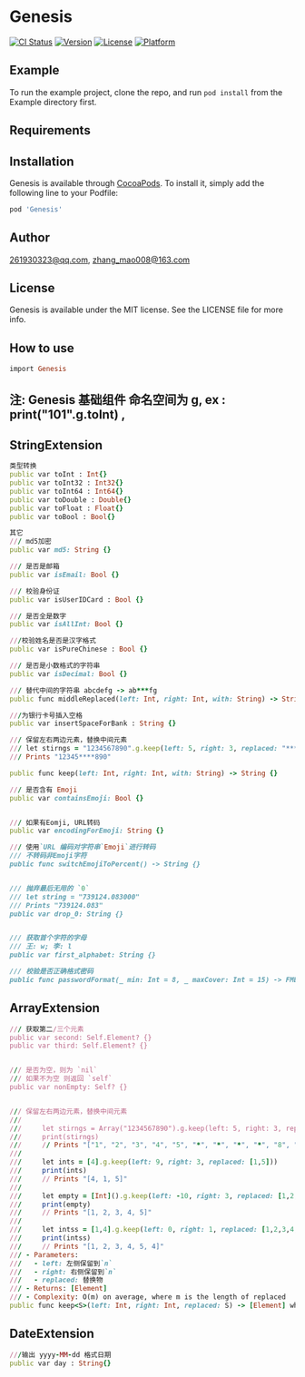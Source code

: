 # Genesis

[![CI Status](https://img.shields.io/travis/261930323@qq.com/Genesis.svg?style=flat)](https://travis-ci.org/261930323@qq.com/Genesis)
[![Version](https://img.shields.io/cocoapods/v/Genesis.svg?style=flat)](https://cocoapods.org/pods/Genesis)
[![License](https://img.shields.io/cocoapods/l/Genesis.svg?style=flat)](https://cocoapods.org/pods/Genesis)
[![Platform](https://img.shields.io/cocoapods/p/Genesis.svg?style=flat)](https://cocoapods.org/pods/Genesis)

## Example

To run the example project, clone the repo, and run `pod install` from the Example directory first.

## Requirements

## Installation

Genesis is available through [CocoaPods](https://cocoapods.org). To install
it, simply add the following line to your Podfile:

```ruby
pod 'Genesis'
```

## Author

261930323@qq.com, zhang_mao008@163.com

## License

Genesis is available under the MIT license. See the LICENSE file for more info.


## How to use

```ruby
import Genesis
```
## 注: Genesis 基础组件 命名空间为 g, ex : print("101".g.toInt) , 

## StringExtension

```ruby
类型转换
public var toInt : Int{}
public var toInt32 : Int32{}
public var toInt64 : Int64{}
public var toDouble : Double{}
public var toFloat : Float{}
public var toBool : Bool{}
```

```ruby
其它
/// md5加密
public var md5: String {}

/// 是否是邮箱
public var isEmail: Bool {}

/// 校验身份证
public var isUserIDCard : Bool {}

/// 是否全是数字
public var isAllInt: Bool {}

///校验姓名是否是汉字格式
public var isPureChinese : Bool {}

/// 是否是小数格式的字符串
public var isDecimal: Bool {}

/// 替代中间的字符串 abcdefg -> ab***fg
public func middleReplaced(left: Int, right: Int, with: String) -> String {}

///为银行卡号插入空格
public var insertSpaceForBank : String {}

/// 保留左右两边元素，替换中间元素
/// let stirngs = "1234567890".g.keep(left: 5, right: 3, replaced: "****")
/// Prints "12345****890"

public func keep(left: Int, right: Int, with: String) -> String {}

/// 是否含有 Emoji
public var containsEmoji: Bool {}


/// 如果有Eomji, URL转码
public var encodingForEmoji: String {}

/// 使用`URL 编码对字符串`Emoji`进行转码
/// 不转码非Emoji字符
public func switchEmojiToPercent() -> String {}


/// 抛弃最后无用的 `0`
/// let string = "739124.083000"
/// Prints "739124.083"
public var drop_0: String {}


/// 获取首个字符的字母
/// 王: w; 李: l
public var first_alphabet: String {}

/// 校验是否正确格式密码
public func passwordFormat(_ min: Int = 8, _ maxCover: Int = 15) -> FMError? {}
```


## ArrayExtension
```ruby
/// 获取第二/三个元素
public var second: Self.Element? {}
public var third: Self.Element? {}


/// 是否为空，则为 `nil`
/// 如果不为空 则返回 `self`
public var nonEmpty: Self? {}


/// 保留左右两边元素，替换中间元素
///
///     let stirngs = Array("1234567890").g.keep(left: 5, right: 3, replaced: "****")
///     print(stirngs)
///     // Prints "["1", "2", "3", "4", "5", "*", "*", "*", "*", "8", "9", "0"]"
///
///     let ints = [4].g.keep(left: 9, right: 3, replaced: [1,5]))
///     print(ints)
///     // Prints "[4, 1, 5]"
///
///     let empty = [Int]().g.keep(left: -10, right: 3, replaced: [1,2,3,4,5])
///     print(empty)
///     // Prints "[1, 2, 3, 4, 5]"
///
///     let intss = [1,4].g.keep(left: 0, right: 1, replaced: [1,2,3,4,5]))
///     print(intss)
///     // Prints "[1, 2, 3, 4, 5, 4]"
/// - Parameters:
///   - left: 左侧保留到`n`
///   - right: 右侧保留到`n`
///   - replaced: 替换物
/// - Returns: [Element]
/// - Complexity: O(m) on average, where m is the length of replaced
public func keep<S>(left: Int, right: Int, replaced: S) -> [Element] where Element == S.Element, S : Sequence {}
```

## DateExtension

```ruby
///输出 yyyy-MM-dd 格式日期
public var day : String{}

```
